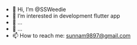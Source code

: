 - 👋 Hi, I’m @SSWeedie
- 👀 I’m interested in development flutter app
- 🌱 ...
- 💞️ ...
- 📫 How to reach me: sunnam9897@gmail.com
